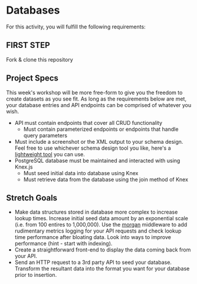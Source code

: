 # Databases

For this activity, you will fulfill the following requirements:

## FIRST STEP

Fork & clone this repository

## Project Specs

This week's workshop will be more free-form to give you the freedom to create datasets as you see fit. As long as the requirements below are met, your database entries and API endpoints can be comprised of whatever you wish.

- API must contain endpoints that cover all CRUD functionality
  - Must contain parameterized endpoints or endpoints that handle query parameters
- Must include a screenshot or the XML output to your schema design. Feel free to use whichever schema design tool you like, here's a [lightweight tool](https://ondras.zarovi.cz/sql/demo/) you can use.
- PostgreSQL database must be maintained and interacted with using Knex.js
  - Must seed initial data into database using Knex
  - Must retrieve data from the database using the join method of Knex

## Stretch Goals

- Make data structures stored in database more complex to increase lookup times. Increase initial seed data amount by an exponential scale (i.e. from 100 entires to 1,000,000). Use the [morgan](https://expressjs.com/en/resources/middleware/morgan.html) middleware to add rudimentary metrics logging for your API requests and check lookup time performance after bloating data. Look into ways to improve performance (hint - start with indexing).
- Create a straightforward front-end to display the data coming back from your API.
- Send an HTTP request to a 3rd party API to seed your database. Transform the resultant data into the format you want for your database prior to insertion.